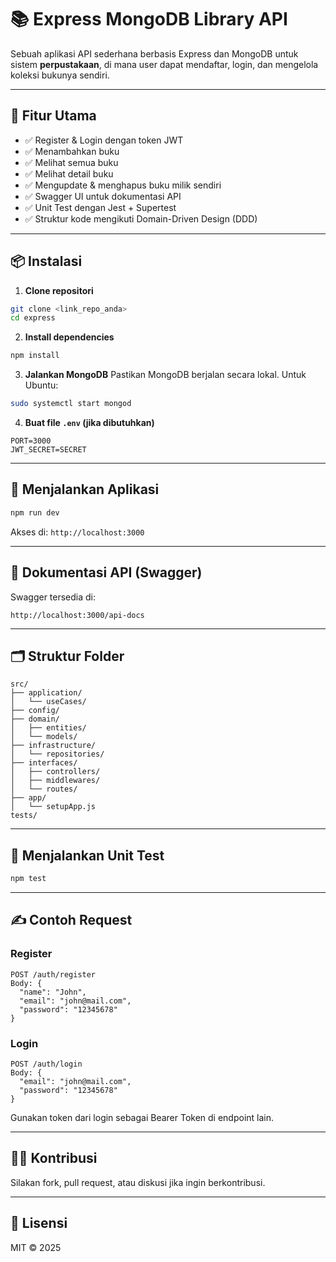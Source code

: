 # 📚 Express MongoDB Library API

Sebuah aplikasi API sederhana berbasis Express dan MongoDB untuk sistem **perpustakaan**, di mana user dapat mendaftar, login, dan mengelola koleksi bukunya sendiri.

---

## 🚀 Fitur Utama

- ✅ Register & Login dengan token JWT
- ✅ Menambahkan buku
- ✅ Melihat semua buku
- ✅ Melihat detail buku
- ✅ Mengupdate & menghapus buku milik sendiri
- ✅ Swagger UI untuk dokumentasi API
- ✅ Unit Test dengan Jest + Supertest
- ✅ Struktur kode mengikuti Domain-Driven Design (DDD)

---

## 📦 Instalasi

1. **Clone repositori**

```bash
git clone <link_repo_anda>
cd express
```

2. **Install dependencies**

```bash
npm install
```

3. **Jalankan MongoDB**
   Pastikan MongoDB berjalan secara lokal. Untuk Ubuntu:

```bash
sudo systemctl start mongod
```

4. **Buat file `.env` (jika dibutuhkan)**

```env
PORT=3000
JWT_SECRET=SECRET
```

---

## 🏁 Menjalankan Aplikasi

```bash
npm run dev
```

Akses di: `http://localhost:3000`

---

## 📘 Dokumentasi API (Swagger)

Swagger tersedia di:

```
http://localhost:3000/api-docs
```

---

## 🗂️ Struktur Folder

```
src/
├── application/
│   └── useCases/
├── config/
├── domain/
│   ├── entities/
│   └── models/
├── infrastructure/
│   └── repositories/
├── interfaces/
│   ├── controllers/
│   ├── middlewares/
│   └── routes/
├── app/
│   └── setupApp.js
tests/
```

---

## 🧪 Menjalankan Unit Test

```bash
npm test
```

---

## ✍️ Contoh Request

### Register

```http
POST /auth/register
Body: {
  "name": "John",
  "email": "john@mail.com",
  "password": "12345678"
}
```

### Login

```http
POST /auth/login
Body: {
  "email": "john@mail.com",
  "password": "12345678"
}
```

Gunakan token dari login sebagai Bearer Token di endpoint lain.

---

## 👨‍💻 Kontribusi

Silakan fork, pull request, atau diskusi jika ingin berkontribusi.

---

## 📄 Lisensi

MIT © 2025
